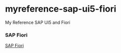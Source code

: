 # myreference-sap-ui5-fiori
My Reference SAP UI5 and Fiori

### SAP Fiori
[SAP Fiori](https://community.sap.com/topics/fiori)



